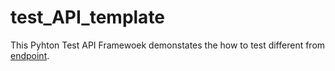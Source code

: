 # test_API_template

This Pyhton Test API Framewoek demonstates the how to test different from [endpoint](https://jsonplaceholder.typicode.com/).
